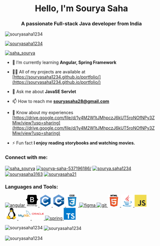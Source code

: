 <h1 align="center">Hello, I'm Sourya Saha</h1>
<h3 align="center">A passionate Full-stack Java developer from India</h3>

<p align="left"> <img src="https://komarev.com/ghpvc/?username=souryasaha1234&label=Profile%20views&color=0e75b6&style=flat" alt="souryasaha1234" /> </p>

<p align="left"> <a href="https://github.com/ryo-ma/github-profile-trophy"><img src="https://github-profile-trophy.vercel.app/?username=souryasaha1234" alt="souryasaha1234" /></a> </p>

<p align="left"> <a href="https://twitter.com/saha_sourya" target="blank"><img src="https://img.shields.io/twitter/follow/saha_sourya?logo=twitter&style=for-the-badge" alt="saha_sourya" /></a> </p>

- 🌱 I’m currently learning **Angular, Spring Framework**

- 👨‍💻 All of my projects are available at [https://souryasaha1234.github.io/portfolio/](https://souryasaha1234.github.io/portfolio/)

- 💬 Ask me about **JavaSE Servlet**

- 📫 How to reach me **souryasaha28@gmail.com**

- 📄 Know about my experiences [https://drive.google.com/file/d/1y4M2W1tJMhpczJ6kUT5roNOfNPy3ZMiw/view?usp=sharing](https://drive.google.com/file/d/1y4M2W1tJMhpczJ6kUT5roNOfNPy3ZMiw/view?usp=sharing)

- ⚡ Fun fact **I enjoy reading storybooks and watching movies.**

<h3 align="left">Connect with me:</h3>
<p align="left">
<a href="https://twitter.com/saha_sourya" target="blank"><img align="center" src="https://raw.githubusercontent.com/rahuldkjain/github-profile-readme-generator/master/src/images/icons/Social/twitter.svg" alt="saha_sourya" height="30" width="40" /></a>
<a href="https://linkedin.com/in/sourya-saha-537196186/" target="blank"><img align="center" src="https://raw.githubusercontent.com/rahuldkjain/github-profile-readme-generator/master/src/images/icons/Social/linked-in-alt.svg" alt="sourya-saha-537196186/" height="30" width="40" /></a>
<a href="https://instagram.com/sourya.saha1234" target="blank"><img align="center" src="https://raw.githubusercontent.com/rahuldkjain/github-profile-readme-generator/master/src/images/icons/Social/instagram.svg" alt="sourya.saha1234" height="30" width="40" /></a>
<a href="https://www.youtube.com/c/@souryasaha3163" target="blank"><img align="center" src="https://raw.githubusercontent.com/rahuldkjain/github-profile-readme-generator/master/src/images/icons/Social/youtube.svg" alt="souryasaha3163" height="30" width="40" /></a>
<a href="https://auth.geeksforgeeks.org/user/souryasaha21" target="blank"><img align="center" src="https://raw.githubusercontent.com/rahuldkjain/github-profile-readme-generator/master/src/images/icons/Social/geeks-for-geeks.svg" alt="souryasaha21" height="30" width="40" /></a>
</p>

<h3 align="left">Languages and Tools:</h3>
<p align="left"> <a href="https://angular.io" target="_blank" rel="noreferrer"> <img src="https://angular.io/assets/images/logos/angular/angular.svg" alt="angular" width="40" height="40"/> </a> <a href="https://getbootstrap.com" target="_blank" rel="noreferrer"> <img src="https://raw.githubusercontent.com/devicons/devicon/master/icons/bootstrap/bootstrap-plain-wordmark.svg" alt="bootstrap" width="40" height="40"/> </a> <a href="https://www.cprogramming.com/" target="_blank" rel="noreferrer"> <img src="https://raw.githubusercontent.com/devicons/devicon/master/icons/c/c-original.svg" alt="c" width="40" height="40"/> </a> <a href="https://www.w3schools.com/cpp/" target="_blank" rel="noreferrer"> <img src="https://raw.githubusercontent.com/devicons/devicon/master/icons/cplusplus/cplusplus-original.svg" alt="cplusplus" width="40" height="40"/> </a> <a href="https://www.w3schools.com/css/" target="_blank" rel="noreferrer"> <img src="https://raw.githubusercontent.com/devicons/devicon/master/icons/css3/css3-original-wordmark.svg" alt="css3" width="40" height="40"/> </a> <a href="https://www.figma.com/" target="_blank" rel="noreferrer"> <img src="https://www.vectorlogo.zone/logos/figma/figma-icon.svg" alt="figma" width="40" height="40"/> </a> <a href="https://git-scm.com/" target="_blank" rel="noreferrer"> <img src="https://www.vectorlogo.zone/logos/git-scm/git-scm-icon.svg" alt="git" width="40" height="40"/> </a> <a href="https://www.w3.org/html/" target="_blank" rel="noreferrer"> <img src="https://raw.githubusercontent.com/devicons/devicon/master/icons/html5/html5-original-wordmark.svg" alt="html5" width="40" height="40"/> </a> <a href="https://www.java.com" target="_blank" rel="noreferrer"> <img src="https://raw.githubusercontent.com/devicons/devicon/master/icons/java/java-original.svg" alt="java" width="40" height="40"/> </a> <a href="https://developer.mozilla.org/en-US/docs/Web/JavaScript" target="_blank" rel="noreferrer"> <img src="https://raw.githubusercontent.com/devicons/devicon/master/icons/javascript/javascript-original.svg" alt="javascript" width="40" height="40"/> </a> <a href="https://www.linux.org/" target="_blank" rel="noreferrer"> <img src="https://raw.githubusercontent.com/devicons/devicon/master/icons/linux/linux-original.svg" alt="linux" width="40" height="40"/> </a> <a href="https://www.mysql.com/" target="_blank" rel="noreferrer"> <img src="https://raw.githubusercontent.com/devicons/devicon/master/icons/mysql/mysql-original-wordmark.svg" alt="mysql" width="40" height="40"/> </a> <a href="https://www.oracle.com/" target="_blank" rel="noreferrer"> <img src="https://raw.githubusercontent.com/devicons/devicon/master/icons/oracle/oracle-original.svg" alt="oracle" width="40" height="40"/> </a> <a href="https://spring.io/" target="_blank" rel="noreferrer"> <img src="https://www.vectorlogo.zone/logos/springio/springio-icon.svg" alt="spring" width="40" height="40"/> </a> <a href="https://www.typescriptlang.org/" target="_blank" rel="noreferrer"> <img src="https://raw.githubusercontent.com/devicons/devicon/master/icons/typescript/typescript-original.svg" alt="typescript" width="40" height="40"/> </a> </p>

<p><img align="left" src="https://github-readme-stats.vercel.app/api/top-langs?username=souryasaha1234&show_icons=true&locale=en&layout=compact" alt="souryasaha1234" /></p>

<p>&nbsp;<img align="center" src="https://github-readme-stats.vercel.app/api?username=souryasaha1234&show_icons=true&locale=en" alt="souryasaha1234" /></p>

<p><img align="center" src="https://github-readme-streak-stats.herokuapp.com/?user=souryasaha1234&" alt="souryasaha1234" /></p>
